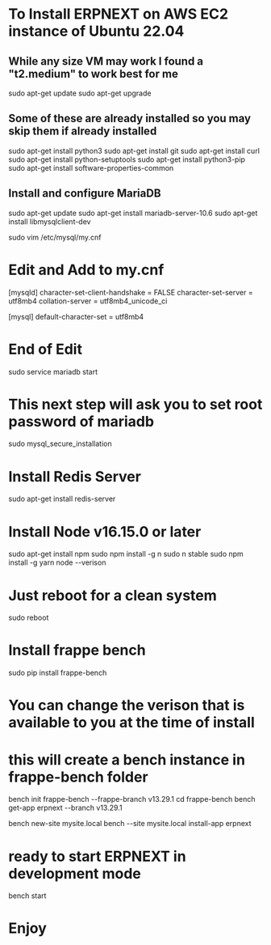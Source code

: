 # To Install ERPNEXT on AWS EC2 instance of Ubuntu 22.04
## While any size VM may work I found a "t2.medium" to work best for me

sudo apt-get update
sudo apt-get upgrade

## Some of these are already installed so you may skip them if already installed
sudo apt-get install python3
sudo apt-get install git
sudo apt-get install curl
sudo apt-get install python-setuptools
sudo apt-get install python3-pip
sudo apt-get install software-properties-common

## Install and configure MariaDB
sudo apt-get update
sudo apt-get install mariadb-server-10.6
sudo apt-get install libmysqlclient-dev

sudo vim /etc/mysql/my.cnf

# Edit and Add to my.cnf
[mysqld]
character-set-client-handshake = FALSE
character-set-server = utf8mb4
collation-server = utf8mb4_unicode_ci

[mysql]
default-character-set = utf8mb4
# End of Edit

sudo service mariadb start
# This next step will ask you to set root password of mariadb
sudo mysql_secure_installation

# Install Redis Server
sudo apt-get install redis-server

# Install Node v16.15.0 or later
sudo apt-get install npm
sudo npm install -g n
sudo n stable
sudo npm install -g yarn
node --verison

# Just reboot for a clean system
sudo reboot

# Install frappe bench
sudo pip install frappe-bench

# You can change the verison that is available to you at the time of install
# this will create a bench instance in frappe-bench folder
bench init frappe-bench --frappe-branch v13.29.1
cd frappe-bench
bench get-app erpnext --branch v13.29.1

bench new-site mysite.local
bench --site mysite.local install-app erpnext

# ready to start ERPNEXT in development mode
bench start

# Enjoy





